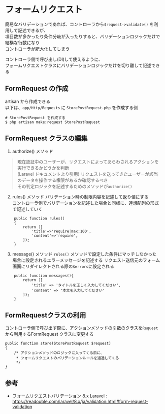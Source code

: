 # フォームリクエスト
簡易なバリデーションであれば、コントローラから`$request->validate()` を利用して記述できるが、  
項目数が多かったり条件分岐が入ったりすると、バリデーションロジックだけで結構な行数になり  
コントローラが肥大化してしまう

コントローラ側で呼び出し(DI)して使えるように、  
フォームリクエストクラスにバリデーションロジックだけを切り離して記述できる

## FormRequest の作成
artisan から作成できる  
以下は、`app/Http/Requests` に `StorePostRequest.php` を作成する例
```
# StorePostRequest を作成する
$ php artisan make:request StorePostRequest
```

## FormRequest クラスの編集
1. authorize() メソッド
  > 現在認証中のユーザーが、リクエストによってあらわされるアクションを実行できるかどうかを判断  
  > (Laravel ドキュメントより引用)
  リクエストを送ってきたユーザーが該当のデータを操作する権限があるか確認するべき  
  その判定ロジックを記述するためのメソッドが`authorize()`

2. rules() メソッド
  バリデーション時の制限内容を記述して返り値にする  
  コントローラ側でバリデーションを記述した場合と同様に、連想配列の形式で記述していく
```
    public function rules()
    {
        return ([
            'title'=>'require|max:100',
            'content'=>'require',
        ]);
    }
```

3. message() メソッド
  `rules()` メソッドで設定した条件にマッチしなかった場合に設定されるエラーメッセージを記述する
  リクエスト送信元のフォーム画面にリダイレクトされる際の`$errors`に設定される
```
    public function messages(){
        return ([
            'title' => 'タイトルを正しく入力してください',
            'content' => '本文を入力してください'
        ]);
    }
```

## FormRequestクラスの利用
コントローラ側で呼び出す際に、アクションメソッドの引数のクラスを`Request` から利用するFormRequest クラスに変更する
```
public function store(StorePostRequest $request)
{
    /* アクションメソッドのロジックに入ってくる前に、
     * フォームリクエストのバリデーションルールを通過してくる
     */
}
```

## 参考
- フォームリクエストバリデーション 8.x Laravel :  
  https://readouble.com/laravel/8.x/ja/validation.html#form-request-validation
